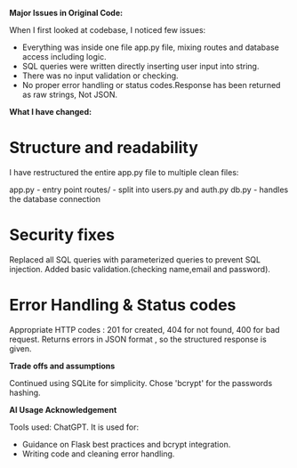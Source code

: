 **Major Issues in Original Code:**

When I first looked at codebase, I noticed few issues:

- Everything was inside one file app.py file, mixing routes and database access including logic.
- SQL queries were written directly inserting user input into string.
- There was no input validation or checking.
- No proper error handling or status codes.Response has been returned as raw strings, Not JSON.

**What I have changed:**

# Structure and readability

I have restructured the entire app.py file to multiple clean files:

app.py - entry point
routes/ - split into users.py and auth.py
db.py - handles the database connection

# Security fixes

Replaced all SQL queries with parameterized queries to prevent SQL injection.
Added basic validation.(checking name,email and password).

# Error Handling & Status codes

Appropriate HTTP codes : 201 for created,
404 for not found, 400 for bad request.
Returns errors in JSON format , so the structured response is given.

**Trade offs and assumptions**

Continued using SQLite for simplicity.
Chose 'bcrypt' for the passwords hashing.

**AI Usage Acknowledgement**

Tools used: ChatGPT.
It is used for:

- Guidance on Flask best practices and bcrypt integration.
- Writing code and cleaning error handling.



